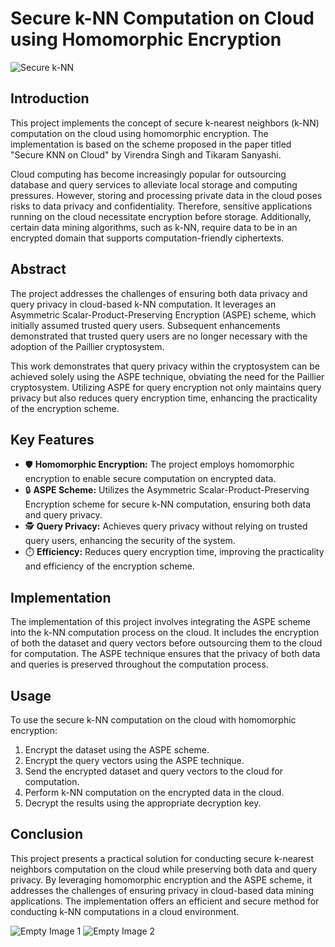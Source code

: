 # Secure k-NN Computation on Cloud using Homomorphic Encryption

![Secure k-NN](insert-image-url-here)

## Introduction
This project implements the concept of secure k-nearest neighbors (k-NN) computation on the cloud using homomorphic encryption. The implementation is based on the scheme proposed in the paper titled "Secure KNN on Cloud" by Virendra Singh and Tikaram Sanyashi.

Cloud computing has become increasingly popular for outsourcing database and query services to alleviate local storage and computing pressures. However, storing and processing private data in the cloud poses risks to data privacy and confidentiality. Therefore, sensitive applications running on the cloud necessitate encryption before storage. Additionally, certain data mining algorithms, such as k-NN, require data to be in an encrypted domain that supports computation-friendly ciphertexts.

## Abstract
The project addresses the challenges of ensuring both data privacy and query privacy in cloud-based k-NN computation. It leverages an Asymmetric Scalar-Product-Preserving Encryption (ASPE) scheme, which initially assumed trusted query users. Subsequent enhancements demonstrated that trusted query users are no longer necessary with the adoption of the Paillier cryptosystem.

This work demonstrates that query privacy within the cryptosystem can be achieved solely using the ASPE technique, obviating the need for the Paillier cryptosystem. Utilizing ASPE for query encryption not only maintains query privacy but also reduces query encryption time, enhancing the practicality of the encryption scheme.

## Key Features
- 🛡️ **Homomorphic Encryption:** The project employs homomorphic encryption to enable secure computation on encrypted data.
- 🔒 **ASPE Scheme:** Utilizes the Asymmetric Scalar-Product-Preserving Encryption scheme for secure k-NN computation, ensuring both data and query privacy.
- 🕵️ **Query Privacy:** Achieves query privacy without relying on trusted query users, enhancing the security of the system.
- ⏱️ **Efficiency:** Reduces query encryption time, improving the practicality and efficiency of the encryption scheme.

## Implementation
The implementation of this project involves integrating the ASPE scheme into the k-NN computation process on the cloud. It includes the encryption of both the dataset and query vectors before outsourcing them to the cloud for computation. The ASPE technique ensures that the privacy of both data and queries is preserved throughout the computation process.

## Usage
To use the secure k-NN computation on the cloud with homomorphic encryption:
1. Encrypt the dataset using the ASPE scheme.
2. Encrypt the query vectors using the ASPE technique.
3. Send the encrypted dataset and query vectors to the cloud for computation.
4. Perform k-NN computation on the encrypted data in the cloud.
5. Decrypt the results using the appropriate decryption key.

## Conclusion
This project presents a practical solution for conducting secure k-nearest neighbors computation on the cloud while preserving both data and query privacy. By leveraging homomorphic encryption and the ASPE scheme, it addresses the challenges of ensuring privacy in cloud-based data mining applications. The implementation offers an efficient and secure method for conducting k-NN computations in a cloud environment.

![Empty Image 1](insert-empty-image-url-1-here)
![Empty Image 2](insert-empty-image-url-2-here)
